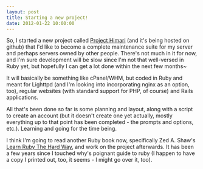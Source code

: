 ```yaml
---
layout: post
title: Starting a new project!
date: 2012-01-22 10:00:00
---
```

So, I started a new project called [Project Himari][] (and it's being hosted on 
github) that I'd like to become a complete maintenance suite for my server and 
perhaps servers owned by other people. There's not much in it for now, and I'm 
sure development will be slow since I'm not that well-versed in Ruby yet, but 
hopefully I can get a lot done within the next few months~

It will basically be something like cPanel/WHM, but coded in Ruby and meant for 
Lighttpd (and I'm looking into incorporating nginx as an option, too), regular 
websites (with standard support for PHP, of course) and Rails applications.

All that's been done so far is some planning and layout, along with a script to 
create an account (but it doesn't create one yet actually, mostly everything up 
to that point has been completed - the prompts and options, etc.). Learning and 
going for the time being.

I think I'm going to read another Ruby book now, specifically Zed A. Shaw's
[Learn Ruby The Hard Way][], and work on the project afterwards. It has been a 
few years since I touched why's poignant guide to ruby (I happen to have a copy 
I printed out, too, it seems - I might go over it, too).

[Project Himari]: https://github.com/liliff/project-himari
[Learn Ruby The Hard Way]: http://ruby.learncodethehardway.org